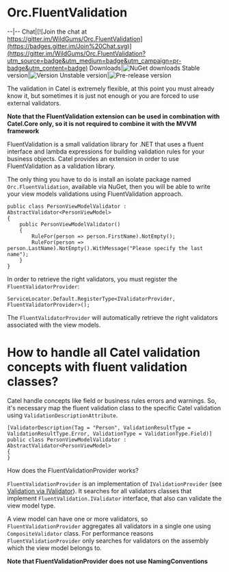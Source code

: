 # Orc.FluentValidation

--|--
Chat|[![Join the chat at https://gitter.im/WildGums/Orc.FluentValidation](https://badges.gitter.im/Join%20Chat.svg)](https://gitter.im/WildGums/Orc.FluentValidation?utm_source=badge&utm_medium=badge&utm_campaign=pr-badge&utm_content=badge)
Downloads|![NuGet downloads](https://img.shields.io/nuget/dt/orc.fluentvalidation.svg)
Stable version|![Version](https://img.shields.io/nuget/v/orc.fluentvalidation.svg)
Unstable version|![Pre-release version](https://img.shields.io/nuget/vpre/orc.fluentvalidation.svg)

The validation in Catel is extremely flexible, at this point you must already know it, but sometimes it is just not enough or you are forced to use external validators.

**Note that the FluentValidation extension can be used in combination with Catel.Core only, so it is not required to combine it with the MVVM framework**

FluentValidation is a small validation library for .NET that uses a fluent interface and lambda expressions for building validation rules for your business objects. Catel provides an extension in order to use FluentValidation as a validation library.

The only thing you have to do is install an isolate package named `Orc.FluentValidation`, available via NuGet, then you will be able to write your view models validations using FluentValidation approach.

	public class PersonViewModelValidator : AbstractValidator<PersonViewModel>
	{
	    public PersonViewModelValidator()
	    {
	        RuleFor(person => person.FirstName).NotEmpty();
	        RuleFor(person => person.LastName).NotEmpty().WithMessage("Please specify the last name");
	    }
	}

In order to retrieve the right validators, you must register the `FluentValidatorProvider`:

	ServiceLocator.Default.RegisterType<IValidatorProvider, FluentValidatorProvider>();

The `FluentValidatorProvider` will automatically retrieve the right validators associated with the view models.

# How to handle all Catel validation concepts with fluent validation classes?

Catel handle concepts like field or business rules errors and warnings. So, it's necessary map the fluent validation class to the specific Catel validation using `ValidationDescriptionAttribute`.

	[ValidatorDescription(Tag = "Person", ValidationResultType = ValidationResultType.Error, ValidationType = ValidationType.Field)]
	public class PersonViewModelValidator : AbstractValidator<PersonViewModel>
	{
	}

How does the FluentValidationProvider works?

`FluentValidationProvider` is an implementation of `IValidationProvider` (see [Validation via IValidator](https://catelproject.atlassian.net/wiki/display/CTL/Validation+via+IValidator)). It searches for all validators classes that implement `FluentValidation.IValidator` interface, that also can validate the view model type.

A view model can have one or more validators, so `FluentValidationProvider` aggregates all validators in a single one using `CompositeValidator` class. For performance reasons `FluentValidationProvider` only searches for validators on the assembly which the view model belongs to. 

**Note that FluentValidationProvider does not use NamingConventions**

